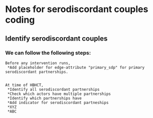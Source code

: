 # Notes for serodiscordant couples coding

## Identify serodiscordant couples

### We can follow the following steps:

    Before any intervention runs,
     *Add placeholder for edge-attribute "primary_sdp" for primary serodiscordant partnerships.  
    

    At time of HBHCT,   
     *Identify all serodiscordant partnerships  
     *Check which actors have multiple partnerships  
     *Identify which partnerships have   
     *Add indicator for serodiscordant partneships  
     *XYZ  
     *ABC
